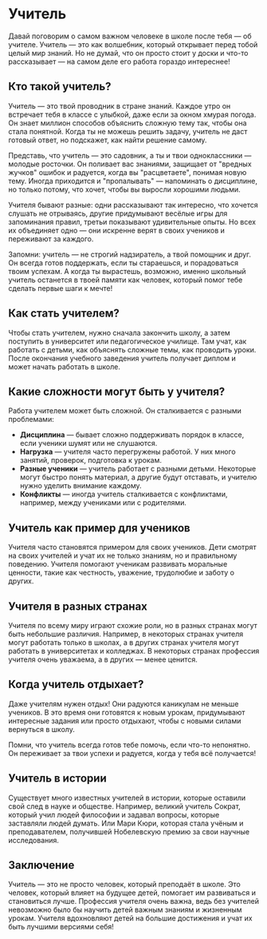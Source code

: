 # Учитель

Давай поговорим о самом важном человеке в школе после тебя — об учителе. Учитель — это как волшебник, который открывает перед тобой целый мир знаний. Но не думай, что он просто стоит у доски и что-то рассказывает — на самом деле его работа гораздо интереснее!

## Кто такой учитель?

Учитель — это твой проводник в стране знаний. Каждое утро он встречает тебя в классе с улыбкой, даже если за окном хмурая погода. Он знает миллион способов объяснить сложную тему так, чтобы она стала понятной. Когда ты не можешь решить задачу, учитель не даст готовый ответ, но подскажет, как найти решение самому.

Представь, что учитель — это садовник, а ты и твои одноклассники — молодые росточки. Он поливает вас знаниями, защищает от "вредных жучков" ошибок и радуется, когда вы "расцветаете", понимая новую тему. Иногда приходится и "пропалывать" — напоминать о дисциплине, но только потому, что хочет, чтобы вы выросли хорошими людьми.

Учителя бывают разные: одни рассказывают так интересно, что хочется слушать не отрываясь, другие придумывают весёлые игры для запоминания правил, третьи показывают удивительные опыты. Но всех их объединяет одно — они искренне верят в своих учеников и переживают за каждого.

Запомни: учитель — не строгий надзиратель, а твой помощник и друг. Он всегда готов поддержать, если ты стараешься, и порадоваться твоим успехам. А когда ты вырастешь, возможно, именно школьный учитель останется в твоей памяти как человек, который помог тебе сделать первые шаги к мечте!

## Как стать учителем?

Чтобы стать учителем, нужно сначала закончить школу, а затем поступить в университет или педагогическое училище. Там учат, как работать с детьми, как объяснять сложные темы, как проводить уроки. После окончания учебного заведения учитель получает диплом и может начать работать в школе.

## Какие сложности могут быть у учителя?

Работа учителем может быть сложной. Он сталкивается с разными проблемами:
- **Дисциплина** — бывает сложно поддерживать порядок в классе, если ученики шумят или не слушаются.
- **Нагрузка** — учителя часто перегружены работой. У них много занятий, проверок, подготовка к урокам.
- **Разные ученики** — учитель работает с разными детьми. Некоторые могут быстро понять материал, а другие будут отставать, и учителю нужно уделить внимание каждому.
- **Конфликты** — иногда учитель сталкивается с конфликтами, например, между учениками или с родителями.
  
## Учитель как пример для учеников

Учителя часто становятся примером для своих учеников. Дети смотрят на своих учителей и учат их не только знаниям, но и правильному поведению. Учителя помогают ученикам развивать моральные ценности, такие как честность, уважение, трудолюбие и заботу о других.

## Учителя в разных странах

Учителя по всему миру играют схожие роли, но в разных странах могут быть небольшие различия. Например, в некоторых странах учителя могут работать только в школах, а в других странах учителя могут работать в университетах и колледжах. В некоторых странах профессия учителя очень уважаема, а в других — менее ценится.

## Когда учитель отдыхает?

Даже учителям нужен отдых! Они радуются каникулам не меньше учеников. В это время они готовятся к новым урокам, придумывают интересные задания или просто отдыхают, чтобы с новыми силами вернуться в школу.

Помни, что учитель всегда готов тебе помочь, если что-то непонятно. Он переживает за твои успехи и радуется, когда у тебя всё получается!

## Учитель в истории

Существует много известных учителей в истории, которые оставили свой след в науке и обществе. Например, великий учитель Сократ, который учил людей философии и задавал вопросы, которые заставляли людей думать. Или Мари Кюри, которая стала учёным и преподавателем, получившей Нобелевскую премию за свои научные исследования.

## Заключение

Учитель — это не просто человек, который преподаёт в школе. Это человек, который влияет на будущее детей, помогает им развиваться и становиться лучше. Профессия учителя очень важна, ведь без учителей невозможно было бы научить детей важным знаниям и жизненным урокам. Учителя вдохновляют детей на большие достижения и учат их быть лучшими версиями себя!
